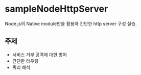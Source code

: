 # sampleNodeHttpServer

Node.js의 Native module만을 활용하 간단한 http server 구성 실습.

## 주제

- 서비스 거부 공격에 대한 방어
- 간단한 라우팅
- 쿼리 해석
